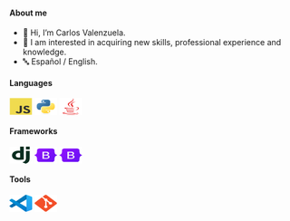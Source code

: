 <div>
<h4>About me</h4> 
  <ul>
    <li>
        👋 Hi, I’m Carlos Valenzuela.
    </li>
    <li>
        👀 I am interested in acquiring new skills, professional experience and knowledge.
    </li>
<!--     <li>
         💻 I am currently learning PHP (Lavarel)
     </li> -->
    <li>
        🔤 Español / English.
    </li>
  </ul>

</div>

<div style"display: inline_block">
   <h4>Languages</h4> 
   <img align="center" alt="Js" height="30" width="40" src="https://raw.githubusercontent.com/devicons/devicon/master/icons/javascript/javascript-original.svg">
   <img align="center" alt="Python" height="30" width="40" src="https://raw.githubusercontent.com/devicons/devicon/master/icons/python/python-original.svg">
   <img align="center" alt="Python" height="30" width="40" src="https://github.com/devicons/devicon/blob/master/icons/java/java-plain.svg">
</div>
<div style"display: inline_block">
   <h4>Frameworks</h4>
   <img align="center" alt="Django" height="30" width="40" src="https://raw.githubusercontent.com/devicons/devicon/master/icons/django/django-plain.svg">
   <img align="center" alt="Bootstrap" height="30" width="40" src="https://raw.githubusercontent.com/devicons/devicon/master/icons/bootstrap/bootstrap-original.svg">
   <img align="center" alt="Bootstrap" height="30" width="40" src="https://raw.githubusercontent.com/devicons/devicon/master/icons/bootstrap/bootstrap-original.svg">
</div>
<div style"display: inline_block">
   <h4>Tools</h4> 
   <img align="center" alt="Vsc" height="30" width="40" src="https://raw.githubusercontent.com/devicons/devicon/master/icons/vscode/vscode-original.svg">
   <img align="center" alt="Git" height="30" width="40" src="https://raw.githubusercontent.com/devicons/devicon/master/icons/git/git-original.svg">
 </div>
